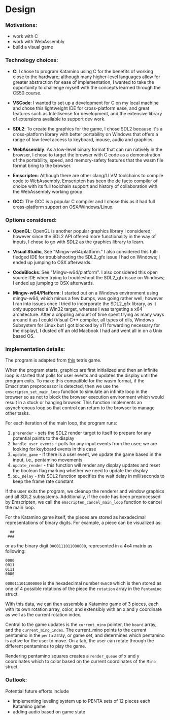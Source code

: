 # Design

### Motivations:
- work with C
- work with WebAssembly
- build a visual game

### Technology choices:

- **C**: I chose to program Katamino using C for the benefits of working close to the hardware; although many higher-level languages allow for greater abstraction for ease of implementation, I wanted to take the opportunity to challenge myself with the concepts learned through the CS50 course.

- **VSCode**: I wanted to set up a development for C on my local machine and chose this lightweight IDE for cross-platform ease, and great features such as Intellisense for development, and the extensive library of extensions available to support dev work.

- **SDL2**: To create the graphics for the game, I chose SDL2 because it's a cross-platform library with better portability on Windows that offers a range of low-level access to keyboard, mouse, audio and graphics.

- **WebAssembly**: As a low-level binary format that can run natively in the browser, I chose to target the browser with C code as a demonstration of the portability, speed, and memory-safety features that the wasm file format bring to the browser.

- **Emscripten**: Although there are other clang/LLVM toolchains to compile code to WebAssembly, Emscripten has been the de facto compiler of choice with its full  toolchain support and history of collaboration with the WebAssembly working group.

- **GCC**: The GCC is a popular C compiler and I chose this as it had full cross-platform support on OSX/Windows/Linux.

### Options considered:
- **OpenGL**: OpenGL is another popular graphics library I considered; however since the SDL2 API offered more functionality in the way of inputs, I chose to go with SDL2 as the graphics library to learn.

- **Visual Studio**, See "Mingw-w64/platform." I also considered this full-fledged IDE for troublshooting the SDL2_gfx issue I had on Windows; I ended up jumping to OSX afterwards.
- **CodeBlocks**:  See "Mingw-w64/platform". I also considered this open source IDE when trying to troubleshoot the SDL2_gfx issue on Windows; I ended up jumping to OSX afterwards.

- **Mingw-w64/Platform**: I started out on a Windows environment using mingw-w64, which minus a few bumps, was going rather well; however I ran into issues once I tried to incorporate the SDL2_gfx library, as it only supported a Win32 target, whereas I was targeting a x64 architecture. After a crippling amount of time spent trying as many ways around it as I could (Visual C++ compiler, all types of dlls, Windows Subsystem for Linux but I got blocked by x11 forwarding necessary for the display), I dusted off an old Macbook I had and went all in on a Unix based OS.

### Implementation details:

The program is adapted from [this](https://github.com/dashed/tetris-sdl-c) tetris game.

When the program starts, graphics are first initialized and then an infinite loop is started that polls for user events and updates the display until the program exits. To make this compatible for the wasm format, if the Emscripten preprocessor is detected, then we use the `emscripten_set_main_loop` function to simulate an infinite loop in the browser so as not to block the browser execution environment which would result in a stuck or hanging browser. This function implements an asynchronous loop so that control can return to the browser to manage other tasks.

For each iteration of the main loop, the program runs:
1. `prerender` - sets the SDL2 render target to itself to prepare for any potential paints to the display
2. `handle_user_events` - polls for any input events from the user; we are looking for keyboard events in this case
3. `update_game` - if there is a user event, we update the game based in the input, i.e., pentamino movements
4. `update_render` - this function will render any display updates and reset the boolean flag marking whether we need to update the display
5. `SDL_Delay` - this SDL2 function specifies the wait delay in milliseconds to keep the frame rate constant

If the user exits the program, we cleanup the renderer and window graphics and all SDL2 subsystems. Additionally, if the code has been preprocessed by Emscripten, we call the `emscripten_cancel_main_loop` function to cancel the main loop.

For the Katamino game itself, the pieces are stored as hexadecimal representations of binary digits. For example, a piece can be visualized as:
```
  ##
 ###

```
or as the binary digit `0000111011000000`, represented in a 4x4 matrix as following:
```
0000
0011
0111
0000

```
`0000111011000000` is the hexadecimal number `0xEC0` which is then stored as one of 4 possible rotations of the piece the `rotation` array in the `Pentamino` struct.

With this data, we can then assemble a Katamino game of 3 pieces, each with its own rotation array, color, and extensibly with an x and y coordinate as well as the current rotation index.

Central to the game updates is the `current_mino` pointer, the `board` array, and the `current_mino_index`. The current_mino points to the current pentamino in the `penta` array, or game set, and determines which pentamino is active for the user to move. On a tab, the user can rotate through the different pentaminos to play the game. 

Rendering pentamino squares creates a `render_queue` of x and y coordinates which to color based on the current coordinates of the `Mino` struct.

### Outlook:
Potential future efforts include
- implementing leveling system up to PENTA sets of 12 pieces each Katamino game
- adding audio based on game state


